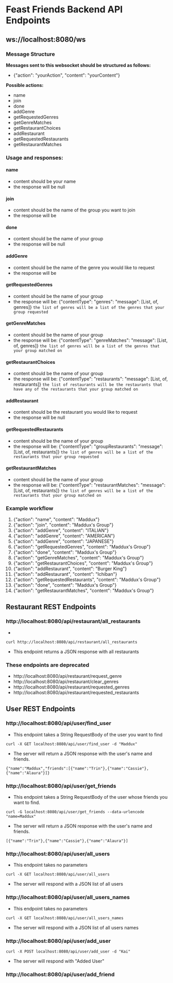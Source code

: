 # Feast Friends Backend API Endpoints

## ws://localhost:8080/ws

### Message Structure
**Messages sent to this websocket should be structured as follows:**
- {"action": "yourAction", "content": "yourContent"}

**Possible actions:**
- name
- join
- done
- addGenre
- getRequestedGenres
- getGenreMatches
- getRestaurantChoices
- addRestaurant
- getRequestedRestaurants
- getRestaurantMatches

### Usage and responses:

#### name
- content should be your name
- the response will be null

#### join
- content should be the name of the group you want to join
- the response will be 

#### done
- content should be the name of your group
- the response will be null 

#### addGenre
- content should be the name of the genre you would like to request 
- the response will be 

#### getRequestedGenres
- content should be the name of your group 
- the response will be: {"contentType": "genres": "message": [List, of, genres]} 
`the list of genres will be a list of the genres that your group requested`

#### getGenreMatches
- content should be the name of your group
- the response will be: {"contentType": "genreMatches": "message": [List, of, genres]} 
`the list of genres will be a list of the genres that your group matched on`

#### getRestaurantChoices
- content should be the name of your group
- the response will be: {"contentType": "restaurants": "message": [List, of, restaurants]} 
`the list of restaurants will be the restaurants that have any of the restaurants that your group matched on`

#### addRestaurant
- content should be the restaurant you would like to request
- the response will be null

#### getRequestedRestaurants
- content should be the name of your group 
- the response will be: {"contentType": "groupRestaurants": "message": [List, of, restaurants]} 
`the list of genres will be a list of the restaurants that your group requested`

#### getRestaurantMatches
- content should be the name of your group
- the response will be: {"contentType": "restaurantMatches": "message": [List, of, restaurants]} 
`the list of genres will be a list of the restaurants that your group matched on`

### Example workflow
1. {"action": "name", "content": "Maddux"}
2. {"action": "join", "content": "Maddux's Group"}
3. {"action": "addGenre", "content": "ITALIAN"}
4. {"action": "addGenre", "content": "AMERICAN"}
5. {"action": "addGenre", "content": "JAPANESE"}
6. {"action": "getRequestedGenres", "content": "Maddux's Group"}
7. {"action": "done", "content": "Maddux's Group"}
8. {"action": "getGenreMatches", "content": "Maddux's Group"}
9. {"action": "getRestaurantChoices", "content": "Maddux's Group"}
10. {"action": "addRestaurant", "content": "Burger King"}
11. {"action": "addRestaurant", "content": "Ichiban"}
12. {"action": "getRequestedRestaurants", "content": "Maddux's Group"}
13. {"action": "done", "content": "Maddux's Group"}
14. {"action": "getRestaurantMatches", "content": "Maddux's Group"}

## Restaurant REST Endpoints 

### http://localhost:8080/api/restaurant/all_restaurants
- 
``` To use this endpoint, you can use curl:
curl http://localhost:8080/api/restaurant/all_restaurants
```
- This endpoint returns a JSON response with all restaurants

### These endpoints are deprecated
- http://localhost:8080/api/restaurant/request_genre
- http://localhost:8080/api/restaurant/clear_genres
- http://localhost:8080/api/restaurant/requested_genres
- http://localhost:8080/api/restaurant/requested_restaurants


## User REST Endpoints 

### http://localhost:8080/api/user/find_user
- This endpoint takes a String RequestBody of the user you want to find
``` For example:
curl -X GET localhost:8080/api/user/find_user -d "Maddux"
```
- The server will return a JSON response with the user's name and friends.
``` Example response:
{"name":"Maddux","friends":[{"name":"Trin"},{"name":"Cassie"},{"name":"Alaura"}]}
```

### http://localhost:8080/api/user/get_friends
- This endpoint takes a String RequestBody of the user whose friends you want to find.
``` For example:
curl -G localhost:8080/api/user/get_friends --data-urlencode "name=Maddux"
```
- The server will return a JSON response with the user's name and friends.
``` Example response:
[{"name":"Trin"},{"name":"Cassie"},{"name":"Alaura"}]
```

### http://localhost:8080/api/user/all_users
- This endpoint takes no parameters
```To interact with curl:
curl -X GET localhost:8080/api/user/all_users
```
- The server will respond with a JSON list of all users

### http://localhost:8080/api/user/all_users_names
- This endpoint takes no parameters
```To interact with curl:
curl -X GET localhost:8080/api/user/all_users_names
```
- The server will respond with a JSON list of all users names

### http://localhost:8080/api/user/add_user
```To interact with curl:
curl -X POST localhost:8080/api/user/add_user -d "Kai"
```
- The server will respond with "Added User"

### http://localhost:8080/api/user/add_friend

